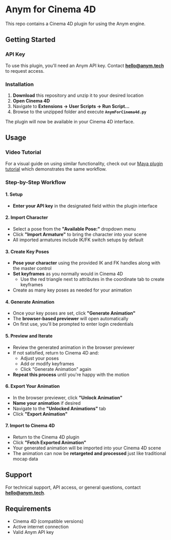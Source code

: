 # Anym for Cinema 4D

This repo contains a Cinema 4D plugin for using the Anym engine.

## Getting Started

### API Key

To use this plugin, you'll need an Anym API key. Contact **hello@anym.tech** to request access.

### Installation

1. **Download** this repository and unzip it to your desired location
2. **Open Cinema 4D**
3. Navigate to **Extensions → User Scripts → Run Script...**
4. Browse to the unzipped folder and execute **`AnymForCinema4d.py`**

The plugin will now be available in your Cinema 4D interface.

## Usage

### Video Tutorial

For a visual guide on using similar functionality, check out our [Maya plugin tutorial](https://youtu.be/RM0xSEwWNg8?feature=shared) which demonstrates the same workflow.

### Step-by-Step Workflow

#### 1. Setup
- **Enter your API key** in the designated field within the plugin interface

#### 2. Import Character
- Select a pose from the **"Available Pose:"** dropdown menu
- Click **"Import Armature"** to bring the character into your scene
- All imported armatures include IK/FK switch setups by default

#### 3. Create Key Poses
- **Pose your character** using the provided IK and FK handles along with the master control
- **Set keyframes** as you normally would in Cinema 4D
  - Use the red triangle next to attributes in the coordinate tab to create keyframes
- Create as many key poses as needed for your animation

#### 4. Generate Animation
- Once your key poses are set, click **"Generate Animation"**
- The **browser-based previewer** will open automatically
- On first use, you'll be prompted to enter login credentials

#### 5. Preview and Iterate
- Review the generated animation in the browser previewer
- If not satisfied, return to Cinema 4D and:
  - Adjust your poses
  - Add or modify keyframes
  - Click "Generate Animation" again
- **Repeat this process** until you're happy with the motion

#### 6. Export Your Animation
- In the browser previewer, click **"Unlock Animation"**
- **Name your animation** if desired
- Navigate to the **"Unlocked Animations"** tab
- Click **"Export Animation"**

#### 7. Import to Cinema 4D
- Return to the Cinema 4D plugin
- Click **"Fetch Exported Animation"**
- Your generated animation will be imported into your Cinema 4D scene
- The animation can now be **retargeted and processed** just like traditional mocap data


## Support

For technical support, API access, or general questions, contact **hello@anym.tech**.

## Requirements

- Cinema 4D (compatible versions)
- Active internet connection
- Valid Anym API key
